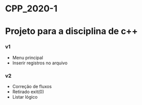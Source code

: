 # CPP_2020-1


# Projeto para a disciplina de c++  

<h3>v1</h3>
<ul>
  <li>Menu principal</li>
  <li>Inserir registros no arquivo</li>
</ul>

<h3>v2</h3>
<ul>
  <li>Correção de fluxos</li>
  <li>Retirado exit(0)</li>
  <li>Listar lógico</li>
</ul>
